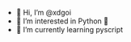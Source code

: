 - 👋 Hi, I’m @xdgoi
- 👀 I’m interested in Python 🐍
- 🌱 I’m currently learning pyscript

<!---
xdgoi/xdgoi is a ✨ special ✨ repository because its `README.md` (this file) appears on your GitHub profile.
You can click the Preview link to take a look at your changes.
--->
